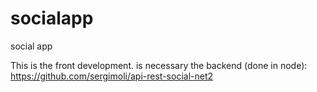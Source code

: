 # socialapp
social app

This is the front development.
is necessary the backend (done in node): https://github.com/sergimoli/api-rest-social-net2

